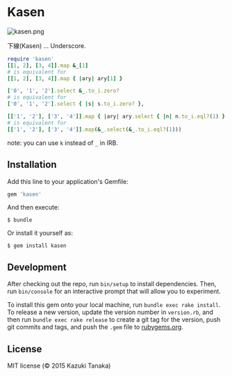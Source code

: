 # Kasen

![kasen.png](https://qiita-image-store.s3.amazonaws.com/0/30440/7ac5c816-ad6d-dd62-1783-a2c435455fde.png)

下線(Kasen) ... Underscore.

```ruby
require 'kasen'
[[1, 2], [3, 4]].map &_[1]
# is equivalent for
[[1, 2], [3, 4]].map { |ary| ary[1] }

['0', '1', '2'].select &_.to_i.zero?
# is equivalent for
['0', '1', '2'].select { |s| s.to_i.zero? },

[['1', '2'], ['3', '4']].map { |ary| ary.select { |n| n.to_i.eql?(1) } },
# is equivalent for
[['1', '2'], ['3', '4']].map(&_.select(&_.to_i.eql?(1)))
```

note: you can use `k` instead of `_` in IRB.

## Installation

Add this line to your application's Gemfile:

```ruby
gem 'kasen'
```

And then execute:

    $ bundle

Or install it yourself as:

    $ gem install kasen

## Development

After checking out the repo, run `bin/setup` to install dependencies. Then, run `bin/console` for an interactive prompt that will allow you to experiment.

To install this gem onto your local machine, run `bundle exec rake install`. To release a new version, update the version number in `version.rb`, and then run `bundle exec rake release` to create a git tag for the version, push git commits and tags, and push the `.gem` file to [rubygems.org](https://rubygems.org).

## License

MIT license (© 2015 Kazuki Tanaka)
